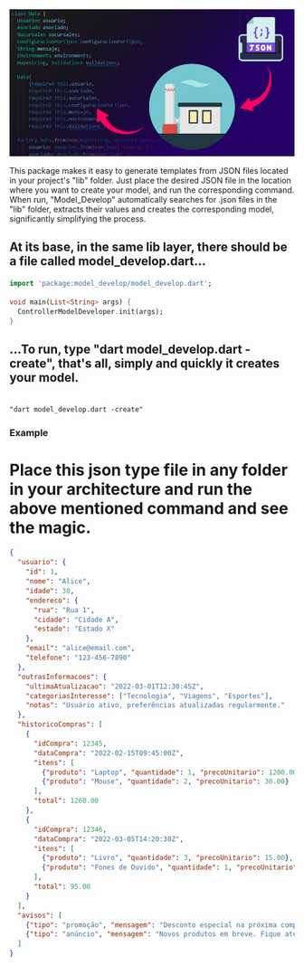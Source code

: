 <img src="https://raw.githubusercontent.com/hallanabreu2020/images/main/Group%204.png" />

This package makes it easy to generate templates from JSON files located in your project's "lib" folder. Just place the desired JSON file in the location where you want to create your model, and run the corresponding command. When run, "Model_Develop" automatically searches for .json files in the "lib" folder, extracts their values ​​and creates the corresponding model, significantly simplifying the process.



## At its base, in the same lib layer, there should be a file called model_develop.dart...

```dart
import 'package:model_develop/model_develop.dart';

void main(List<String> args) {
  ControllerModelDeveloper.init(args);
}
```



## ...To run, type "dart model_develop.dart -create", that's all, simply and quickly it creates your model.


```txt

"dart model_develop.dart -create"


```


### Example


# Place this json type file in any folder in your architecture and run the above mentioned command and see the magic.

```json
{
  "usuario": {
    "id": 1,
    "nome": "Alice",
    "idade": 30,
    "endereco": {
      "rua": "Rua 1",
      "cidade": "Cidade A",
      "estado": "Estado X"
    },
    "email": "alice@email.com",
    "telefone": "123-456-7890"
  },
  "outrasInformacoes": {
    "ultimaAtualizacao": "2022-03-01T12:30:45Z",
    "categoriasInteresse": ["Tecnologia", "Viagens", "Esportes"],
    "notas": "Usuário ativo, preferências atualizadas regularmente."
  },
  "historicoCompras": [
    {
      "idCompra": 12345,
      "dataCompra": "2022-02-15T09:45:00Z",
      "itens": [
        {"produto": "Laptop", "quantidade": 1, "precoUnitario": 1200.00},
        {"produto": "Mouse", "quantidade": 2, "precoUnitario": 30.00}
      ],
      "total": 1260.00
    },
    {
      "idCompra": 12346,
      "dataCompra": "2022-03-05T14:20:30Z",
      "itens": [
        {"produto": "Livro", "quantidade": 3, "precoUnitario": 15.00},
        {"produto": "Fones de Ouvido", "quantidade": 1, "precoUnitario": 50.00}
      ],
      "total": 95.00
    }
  ],
  "avisos": [
    {"tipo": "promoção", "mensagem": "Desconto especial na próxima compra!"},
    {"tipo": "anúncio", "mensagem": "Novos produtos em breve. Fique atento!"}
  ]
}

